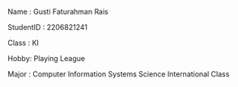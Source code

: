 Name       : Gusti Faturahman Rais

StudentID  : 2206821241

Class      : KI

Hobby: Playing League

Major      : Computer Information Systems Science International Class
